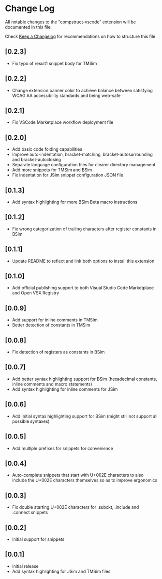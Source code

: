 # Change Log

All notable changes to the "compstruct-vscode" extension will be documented in this file.

Check [Keep a Changelog](http://keepachangelog.com/) for recommendations on how to structure this file.

## [0.2.3]

- Fix typo of result1 snippet body for TMSim

## [0.2.2]

- Change extension banner color to achieve balance between satisfying WCAG AA accessibility standards and being web-safe

## [0.2.1]

- Fix VSCode Marketplace workflow deployment file

## [0.2.0]

- Add basic code folding capabilities
- Improve auto-indentation, bracket-matching, bracket-autosurrounding and bracket-autoclosing
- Separate language configuration files for clearer directory management
- Add more snippets for TMSim and BSim
- Fix indentation for JSim snippet configuration JSON file

## [0.1.3]

- Add syntax highlighting for more BSim Beta macro instructions

## [0.1.2]

- Fix wrong categorization of trailing characters after register constants in BSim

## [0.1.1]

- Update README to reflect and link both options to install this extension

## [0.1.0]

- Add official publishing support to both Visual Studio Code Marketplace and Open VSX Registry

## [0.0.9]

- Add support for inline comments in TMSim
- Better detection of constants in TMSim

## [0.0.8]

- Fix detection of registers as constants in BSim

## [0.0.7]

- Add better syntax highlighting support for BSim (hexadecimal constants, inline comments and macro statements)
- Add syntax highlighting for inline comments for JSim

## [0.0.6]

- Add initial syntax highlighting support for BSim (might still not support all possible syntaxes)

## [0.0.5]

- Add multiple prefixes for snippets for convenience

## [0.0.4]

- Auto-complete snippets that start with U+002E characters to also include the U+002E characters themselves so as to improve ergonomics

## [0.0.3]

- Fix double starting U+002E characters for .subckt, .include and .connect snippets

## [0.0.2]

- Initial support for snippets

## [0.0.1]

- Initial release
- Add syntax highlighting for JSim and TMSim files
